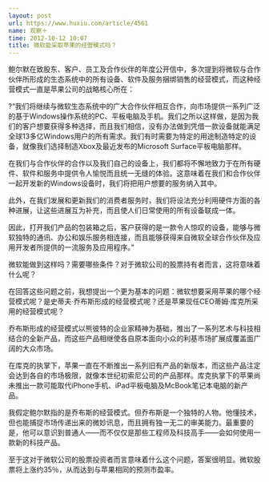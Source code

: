 ```yaml
---
layout: post
url: https://www.huxiu.com/article/4561
name: 观察＋
time: 2012-10-12 10:07
title: 微软能采取苹果的经营模式吗？
---
```

鲍尔默在致股东、客户、员工及合作伙伴的年度公开信中，多次提到将微软与合作伙伴所形成的生态系统中的所有设备、软件及服务捆绑销售的经营模式，而这种经营模式一直是苹果公司的战略核心所在：

?“我们将继续与微软生态系统中的广大合作伙伴相互合作，向市场提供一系列广泛的基于Windows操作系统的PC、平板电脑及手机。我们之所以这样做，是因为我们的客户想要获得多种选择，而且我们相信，没有办法做到凭借一款设备就能满足全球13多亿Windows用户的所有需求。我们有时需要为特定的用途制造特定的设备，就像我们选择制造Xbox及最近发布的Microsoft Surface平板电脑那样。

在我们与合作伙伴的合作以及我们自己的设备上，我们都将不懈地致力于在所有硬件、软件和服务中提供令人愉悦而且统一无缝的体验。这意味着在我们和合作伙伴一起开发新的Windows设备时，我们将把用户想要的服务纳入其中。

此外，在我们发展和更新我们的消费者服务时，我们将设法充分利用硬件方面的各种进展，让这些进展互为补充，而且使人们日常使用的所有设备联成一体。

因此，打开我们产品的包装箱之后，客户获得的是一款令人惊叹的设备，能够与微软独特的通讯、办公和娱乐服务相连接，而且能够获得来自微软全球合作伙伴及应用开发者所提供的一流服务及应用程序。”

微软能做到这样吗？需要哪些条件？对于微软公司的股票持有者而言，这将意味着什么呢？

在回答这些问题之前，我想提出一个更为基本的问题：微软想要采用苹果的哪个经营模式呢？是史蒂夫·乔布斯形成的经营模式呢？还是苹果现任CEO蒂姆·库克所采用的经营模式呢？

乔布斯形成的经营模式以熊彼特的企业家精神为基础，推出了一系列艺术与科技相结合的全新产品，而这些产品相继使各自原本面向小众的利基市场扩展成覆盖面广阔的大众市场。

在库克的执掌下，苹果一直在不断推出一系列旧有产品的新版本，而这些产品注定会达到各自的市场极限，就像本世纪初索尼公司的产品那样。库克执掌下的苹果尚未推出一款可能取代iPhone手机、iPad平板电脑及McBook笔记本电脑的新产品。

我假定鲍尔默指的是乔布斯的经营模式。但乔布斯是一个独特的人物。他懂技术，但也能捕捉市场传递出来的微妙讯息，而且拥有独一无二的审美能力。最重要的是，他可以意识到普通人——而不仅仅是那些工程师及科技高手——会如何使用一款新的科技产品。

至于这对于微软公司的股票投资者而言意味着什么这个问题，答案很明显。微软股票将上涨约35％，从而达到与苹果相同的预测市盈率。

